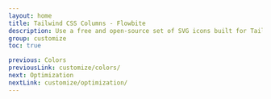 ```yaml
---
layout: home
title: Tailwind CSS Columns - Flowbite
description: Use a free and open-source set of SVG icons built for Tailwind CSS and the Flowbite UI component library featuring hundreds of solid and outline styles
group: customize
toc: true

previous: Colors
previousLink: customize/colors/
next: Optimization
nextLink: customize/optimization/
---
```

